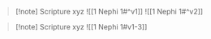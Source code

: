 >[!note] Scripture xyz
>![[1 Nephi 1#^v1]] ![[1 Nephi 1#^v2]]


>[!note] Scripture xyz
>![[1 Nephi 1#v1-3]]

